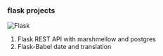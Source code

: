 ### flask projects

![Flask](https://img.shields.io/badge/flask-%23000.svg?style=for-the-badge&logo=flask&logoColor=white)


1. Flask REST API with marshmellow and postgres
2. Flask-Babel date and translation
